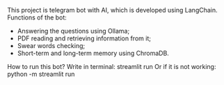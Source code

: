This project is telegram bot with AI, which is developed using LangChain.
Functions of the bot:
- Answering the questions using Ollama;
- PDF reading and retrieving information from it;
- Swear words checking;
- Short-term and long-term memory using ChromaDB.

How to run this bot?
Write in terminal:
streamlit run <path to your file>
Or if it is not working:
python -m streamlit run <path to your file>
